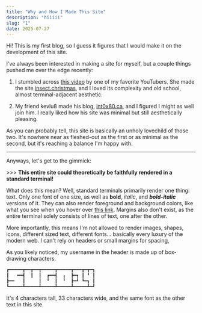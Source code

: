 ```yaml
---
title: "Why and How I Made This Site"
description: "hiiiii"
slug: "1"
date: 2025-07-27
---
```


Hi! This is my first blog, so I guess it figures that I would make it on the development of this site.

I've always been interested in making a site for myself, but a couple things pushed me over the edge recently:

1. I stumbled across [this video](https://www.youtube.com/watch?v=0pyGTzgr940) by one of my favorite YouTubers. She made the site [insect.christmas](https://www.insect.christmas), and I loved its complexity and old school, almost terminal-adjacent aesthetic.

2. My friend kevlu8 made his blog, [int0x80.ca](https://int0x80.ca), and I figured I might as well join him. I really liked how his site was minimal but still aesthetically pleasing.

As you can probably tell, this site is basically an unholy lovechild of those two. It's nowhere near as fleshed-out as the first or as minimal as the second, but it's reaching a balance I'm happy with.

---

Anyways, let's get to the gimmick:

\>>> **This entire site could theoretically be faithfully rendered in a standard terminal!**

What does this mean? Well, standard terminals primarily render one thing: text. Only one font of one size, as well as **bold**, *italic*, and ***bold-italic*** versions of it. They can also render foreground and background colors, like what you see when you hover over [this link](#). Margins also don't exist, as the entire terminal solely consists of lines of text, one after the other.

More importantly, this means I'm not allowed to render images, shapes, icons, different sized text, different fonts... basically every luxury of the modern web. I can't rely on headers or small margins for spacing,  

As you likely noticed, my username in the header is made up of box-drawing characters.

```cpp
┏━━━━━┳━━┳━━┳━━━━━┳━━━━━┳━━━┳━┳━┓
┃   ━━┫  ┃  ┃  ┏━━┫  ╻  ┣━┓ ┃ ╹ ┃
┣━━   ┃     ┃  ╹  ┃  ╹  ┣━┛ ┗━┓ ┃
┗━━━━━┻━━━━━┻━━━━━┻━━━━━┻━━━━━┻━┛
```

It's 4 characters tall, 33 characters wide, and the same font as the other text in this site.
